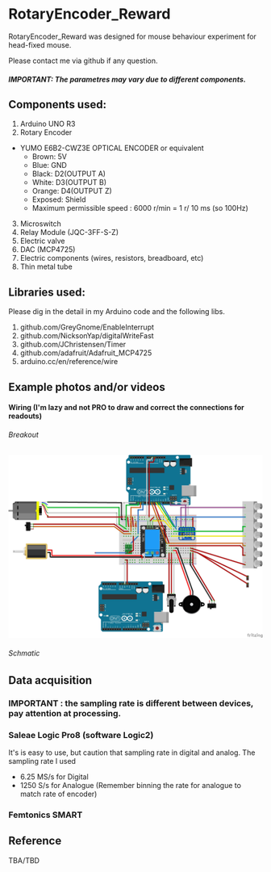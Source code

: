# RotaryEncoder_Reward

RotaryEncoder_Reward was designed for mouse behaviour experiment for head-fixed mouse.

Please contact me via github if any question.

##### IMPORTANT: The parametres may vary due to different components.

## Components used:
1. Arduino UNO R3
2. Rotary Encoder
 -  YUMO E6B2-CWZ3E OPTICAL ENCODER or equivalent
    * Brown: 5V
    * Blue: GND
    * Black: D2(OUTPUT A)
    * White: D3(OUTPUT B)
    * Orange: D4(OUTPUT Z)
    * Exposed: Shield
    * Maximum permissible speed : 6000 r/min = 1 r/ 10 ms (so 100Hz)
3. Microswitch
4. Relay Module (JQC-3FF-S-Z)
6. Electric valve
7. DAC (MCP4725)
8. Electric components (wires, resistors, breadboard, etc)
9. Thin metal tube

## Libraries used:
Please dig in the detail in my Arduino code and the following libs.
1. github.com/GreyGnome/EnableInterrupt
2. github.com/NicksonYap/digitalWriteFast
3. github.com/JChristensen/Timer
4. github.com/adafruit/Adafruit_MCP4725
5. arduino.cc/en/reference/wire

## Example photos and/or videos
#### Wiring (I'm lazy and not PRO to draw and correct the connections for readouts)
###### Breakout
![Breakout](https://github.com/pywugate/RotaryEncoder_Reward/blob/3a97ebebdc2417a64fa36b13af449324326d1b36/RotaryEncoder_Reward_bb2023Mar.jpg)
###### Schmatic


## Data acquisition
### IMPORTANT : the sampling rate is different between devices, pay attention at processing.
### Saleae Logic Pro8 (software Logic2)
It's is easy to use, but caution that sampling rate in digital and analog.
The sampling rate I used
 - 6.25 MS/s for Digital
 - 1250 S/s  for Analogue (Remember binning the rate for analogue to match rate of encoder)

### Femtonics SMART



## Reference
TBA/TBD

